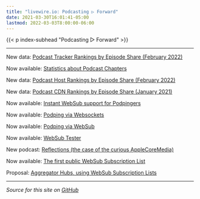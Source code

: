 ```yaml
---
title: "livewire.io: Podcasting ▷ Forward"
date: 2021-03-30T16:01:41-05:00
lastmod: 2022-03-03T8:00:00-06:00
---
```


{{< p index-subhead "Podcasting ▷ Forward" >}}

---

New data: [Podcast Tracker Rankings by Episode Share (February 2022)](/podcast-trackers-by-episode-share)

Now available: [Statistics about Podcast Chapters](/podcast-chapters-stats)

New data: [Podcast Host Rankings by Episode Share (February 2022)](/podcast-hosts-by-episode-share)

New data: [Podcast CDN Rankings by Episode Share (January 2021)](/podcast-cdns-by-episode-share)

Now available: [Instant WebSub support for Podpingers](/instant-websub-for-podpingers)

Now available: [Podping via Websockets](/podping-via-websockets)

Now available: [Podping via WebSub](/podping-via-websub)

Now available: [WebSub Tester](/websub-tester)

New podcast: [Reflections (the case of the curious AppleCoreMedia)](/new-podcast-reflections)

Now available: [The first public WebSub Subscription List](/first-public-subscription-list)

Proposal: [Aggregator Hubs, using WebSub Subscription Lists](/aggregator-hubs)

---

*Source for this site on [GitHub](https://github.com/skymethod/livewire-web)*
